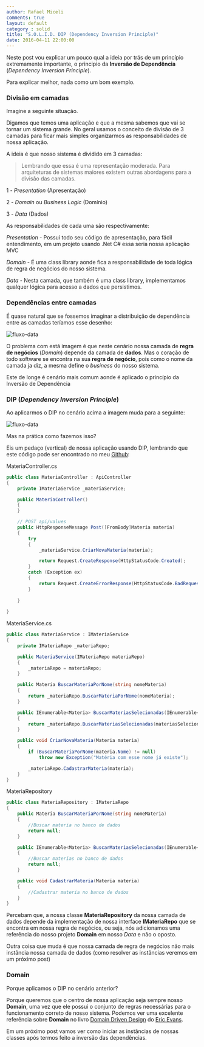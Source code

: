 ```yaml
---
author: Rafael Miceli
comments: true
layout: default 
category : solid 
title: "S.O.L.I.D. DIP (Dependency Inversion Principle)" 
date: 2016-04-11 22:00:00
---
```

 
Neste post vou explicar um pouco qual a ideia por trás de um princípio extremamente importante, o principio da __Inversão de Dependência__ (_Dependency Inversion Principle_).

Para explicar melhor, nada como um bom exemplo.

### Divisão em camadas

Imagine a seguinte situação.

Digamos que temos uma aplicação e que a mesma sabemos que vai se tornar um sistema grande. No geral usamos o conceito de divisão de 3 camadas para ficar mais simples organizarmos as responsabilidades de nossa aplicação.

A ideia é que nosso sistema é dividido em 3 camadas: 

> Lembrando que essa é uma representação moderada. Para arquiteturas de sistemas maiores existem outras abordagens para a divisão das camadas. 

1 - _Presentation_ (Apresentação)

2 - _Domain_ ou _Business Logic_ (Domínio)

3 - _Data_ (Dados)

As responsabilidades de cada uma são respectivamente:

_Presentation_ - Possui todo seu código de apresentação, para fácil entendimento, em um projeto usando .Net C# essa seria nossa aplicação MVC

_Domain_ - É uma class library aonde fica a responsabilidade de toda lógica de regra de negócios do nosso sistema. 

_Data_ - Nesta camada, que também é uma class library, implementamos qualquer lógica para acesso a dados que persistimos.

### Dependências entre camadas

É quase natural que se fossemos imaginar a distribuição de dependência entre as camadas teríamos esse desenho:

![fluxo-data](http://rafael-miceli.com.br/ico/Inversao-De-Dependencia/fluxo-data.png)

O problema com está imagem é que neste cenário nossa camada de __regra de negócios__ (_Domain_) depende da camada de __dados__. 
Mas o coração de todo software se encontra na sua __regra de negócio__, pois como o nome da camada ja diz, a mesma define o _business_ do nosso sistema.

Este de longe é cenário mais comum aonde é aplicado o princípio da Inversão de Dependência

### DIP (_Dependency Inversion Principle_)

Ao aplicarmos o DIP no cenário acima a imagem muda para a seguinte:

![fluxo-data](http://rafael-miceli.com.br/ico/Inversao-De-Dependencia/fluxo-domain.png)

Mas na prática como fazemos isso?

Eis um pedaço (vertical) de nossa aplicação usando DIP, lembrando que este código pode ser encontrado no meu [Github](https://github.com/Rafael-Miceli/Blog-Codes/tree/master/IdeiasComAzeite/AutoFixtureSample/Escola):

MateriaController.cs

```csharp
public class MateriaController : ApiController
{
    private IMateriaService _materiaService;

    public MateriaController()
    {
    }

    // POST api/values
    public HttpResponseMessage Post([FromBody]Materia materia)
    {
        try
        {
            _materiaService.CriarNovaMateria(materia);

            return Request.CreateResponse(HttpStatusCode.Created);
        }
        catch (Exception ex)
        {
            return Request.CreateErrorResponse(HttpStatusCode.BadRequest, ex.Message);
        }
        
    }
    
}
```

MateriaService.cs

```csharp
public class MateriaService : IMateriaService
{
    private IMateriaRepo _materiaRepo;

    public MateriaService(IMateriaRepo materiaRepo)
    {
        _materiaRepo = materiaRepo;
    }

    public Materia BuscarMateriaPorNome(string nomeMateria)
    {
        return _materiaRepo.BuscarMateriaPorNome(nomeMateria);
    }

    public IEnumerable<Materia> BuscarMateriasSelecionadas(IEnumerable<int> materiasSelecionadasId)
    {
        return _materiaRepo.BuscarMateriasSelecionadas(materiasSelecionadasId);
    }

    public void CriarNovaMateria(Materia materia)
    {
        if (BuscarMateriaPorNome(materia.Nome) != null)
            throw new Exception("Matéria com esse nome já existe");

        _materiaRepo.CadastrarMateria(materia);
    }
}
```

MateriaRepository

```csharp
public class MateriaRepository : IMateriaRepo
{
    public Materia BuscarMateriaPorNome(string nomeMateria)
    {
        //Buscar materia no banco de dados
        return null;
    }

    public IEnumerable<Materia> BuscarMateriasSelecionadas(IEnumerable<int> materiasSelecionadasId)
    {
        //Buscar materias no banco de dados
        return null;
    }

    public void CadastrarMateria(Materia materia)
    {
        //Cadastrar materia no banco de dados
    }
}
```

Percebam que, a nossa classe __MateriaRepository__ da nossa camada de dados depende da implementação de nossa interface __IMateriaRepo__ que se encontra em nossa regra de negócios, ou seja, nós adicionamos uma referência do nosso projeto __Domain__ em nosso _Data_ e não o oposto.

Outra coisa que muda é que nossa camada de regra de negócios não mais instância nossa camada de dados (como resolver as instâncias veremos em um próximo post)

### Domain

Porque aplicamos o DIP no cenário anterior?

Porque queremos que o centro de nossa aplicação seja sempre nosso __Domain__, uma vez que ele possui o conjunto de regras necessárias para o funcionamento correto de nosso sistema. Podemos ver uma excelente referência sobre __Domain__ no livro [Domain Driven Design](http://www.amazon.com/Domain-Driven-Design-Tackling-Complexity-Software/dp/0321125215) do [Eric Evans](https://twitter.com/ericevans0).

Em um próximo post vamos ver como iniciar as instâncias de nossas classes após termos feito a inversão das dependências.
